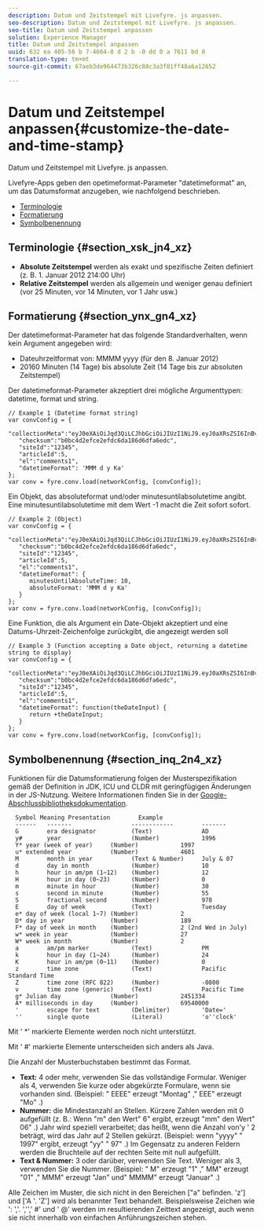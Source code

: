 ```yaml
---
description: Datum und Zeitstempel mit Livefyre. js anpassen.
seo-description: Datum und Zeitstempel mit Livefyre. js anpassen.
seo-title: Datum und Zeitstempel anpassen
solution: Experience Manager
title: Datum und Zeitstempel anpassen
uuid: 632 ea 405-56 b 7-4664-8 d 2 b -0 dd 0 a 7611 bd 8
translation-type: tm+mt
source-git-commit: 67aeb3de964473b326c88c3a3f81ff48a6a12652

---
```



# Datum und Zeitstempel anpassen{#customize-the-date-and-time-stamp}

Datum und Zeitstempel mit Livefyre. js anpassen.

Livefyre-Apps geben den opetimeformat-Parameter "datetimeformat" an, um das Datumsformat anzugeben, wie nachfolgend beschrieben.

* [Terminologie](#c_date_time_stamp/section_xsk_jn4_xz)
* [Formatierung](#c_date_time_stamp/section_ynx_gn4_xz)
* [Symbolbenennung](#c_date_time_stamp/section_inq_2n4_xz)

## Terminologie {#section_xsk_jn4_xz}

* **Absolute Zeitstempel** werden als exakt und spezifische Zeiten definiert (z. B. 1. Januar 2012 214:00 Uhr)
* **Relative Zeitstempel** werden als allgemein und weniger genau definiert (vor 25 Minuten, vor 14 Minuten, vor 1 Jahr usw.)

## Formatierung {#section_ynx_gn4_xz}

Der datetimeformat-Parameter hat das folgende Standardverhalten, wenn kein Argument angegeben wird:

* Dateuhrzeitformat von: MMMM yyyy (für den 8. Januar 2012)
* 20160 Minuten (14 Tage) bis absolute Zeit (14 Tage bis zur absoluten Zeitstempel)

Der datetimeformat-Parameter akzeptiert drei mögliche Argumenttypen: datetime, format und string.

```
// Example 1 (Datetime format string)  
var convConfig = { 
   "collectionMeta":"eyJ0eXAiOiJqd3QiLCJhbGciOiJIUzI1NiJ9.eyJ0aXRsZSI6InBvc3QgMiIsInVybCI6Imh0dHA6XC9cL29yYW5nZXNhcmVncmVhdC5jb21cL3VzZWExcDcwXzEyXC8_cD01IiwidGFncyI6IiIsImNoZWNrc3VtIjoiYjBiYzRkMmVmY2UyZWZkYzZkYTE4NmQ2ZGZhNmVkYzAiLCJhcnRpY2xlSWQiOjV9.XZJTJgwpiFZCQ6dv8vvl91sMbFSJndzZPTHhmtOaImo", 
   "checksum":"b0bc4d2efce2efdc6da186d6dfa6edc", 
   "siteId":"12345", 
   "articleId":5, 
   "el":"comments1", 
   "datetimeFormat": 'MMM d y Ka' 
}; 
var conv = fyre.conv.load(networkConfig, [convConfig]);
```

Ein Objekt, das absoluteformat und/oder minutesuntilabsolutetime angibt. Eine minutesuntilabsolutetime mit dem Wert -1 macht die Zeit sofort sofort.

```
// Example 2 (Object)  
var convConfig = { 
   "collectionMeta":"eyJ0eXAiOiJqd3QiLCJhbGciOiJIUzI1NiJ9.eyJ0aXRsZSI6InBvc3QgMiIsInVybCI6Imh0dHA6XC9cL29yYW5nZXNhcmVncmVhdC5jb21cL3VzZWExcDcwXzEyXC8_cD01IiwidGFncyI6IiIsImNoZWNrc3VtIjoiYjBiYzRkMmVmY2UyZWZkYzZkYTE4NmQ2ZGZhNmVkYzAiLCJhcnRpY2xlSWQiOjV9.XZJTJgwpiFZCQ6dv8vvl91sMbFSJndzZPTHhmtOaImo", 
   "checksum":"b0bc4d2efce2efdc6da186d6dfa6edc", 
   "siteId":"12345", 
   "articleId":5, 
   "el":"comments1", 
   "datetimeFormat": { 
      minutesUntilAbsoluteTime: 10, 
      absoluteFormat: 'MMM d y Ka' 
   } 
};  
var conv = fyre.conv.load(networkConfig, [convConfig]);
```

Eine Funktion, die als Argument ein Date-Objekt akzeptiert und eine Datums-Uhrzeit-Zeichenfolge zurückgibt, die angezeigt werden soll

```
// Example 3 (Function accepting a Date object, returning a datetime string to display) 
var convConfig = { 
   "collectionMeta":"eyJ0eXAiOiJqd3QiLCJhbGciOiJIUzI1NiJ9.eyJ0aXRsZSI6InBvc3QgMiIsInVybCI6Imh0dHA6XC9cL29yYW5nZXNhcmVncmVhdC5jb21cL3VzZWExcDcwXzEyXC8_cD01IiwidGFncyI6IiIsImNoZWNrc3VtIjoiYjBiYzRkMmVmY2UyZWZkYzZkYTE4NmQ2ZGZhNmVkYzAiLCJhcnRpY2xlSWQiOjV9.XZJTJgwpiFZCQ6dv8vvl91sMbFSJndzZPTHhmtOaImo", 
   "checksum":"b0bc4d2efce2efdc6da186d6dfa6edc", 
   "siteId":"12345", 
   "articleId":5, 
   "el":"comments1", 
   "datetimeFormat": function(theDateInput) { 
      return +theDateInput; 
   } 
};  
var conv = fyre.conv.load(networkConfig, [convConfig]);
```

## Symbolbenennung {#section_inq_2n4_xz}

Funktionen für die Datumsformatierung folgen der Musterspezifikation gemäß der Definition in JDK, ICU und CLDR mit geringfügigen Änderungen in der JS-Nutzung. Weitere Informationen finden Sie in der [Google-Abschlussbibliotheksdokumentation](https://developers.google.com/closure/library/docs/overview).

```
  Symbol Meaning Presentation        Example 
  ------   -------                 ------------        ------- 
  G        era designator          (Text)              AD 
  y#       year                    (Number)            1996 
  Y* year (week of year)     (Number)            1997 
  u* extended year           (Number)            4601 
  M        month in year           (Text & Number)     July & 07 
  d        day in month            (Number)            10 
  h        hour in am/pm (1~12)    (Number)            12 
  H        hour in day (0~23)      (Number)            0 
  m        minute in hour          (Number)            30 
  s        second in minute        (Number)            55 
  S        fractional second       (Number)            978 
  E        day of week             (Text)              Tuesday 
  e* day of week (local 1~7) (Number)            2 
  D* day in year             (Number)            189 
  F* day of week in month    (Number)            2 (2nd Wed in July) 
  w* week in year            (Number)            27 
  W* week in month           (Number)            2 
  a        am/pm marker            (Text)              PM 
  k        hour in day (1~24)      (Number)            24 
  K        hour in am/pm (0~11)    (Number)            0 
  z        time zone               (Text)              Pacific Standard Time 
  Z        time zone (RFC 822)     (Number)            -0800 
  v        time zone (generic)     (Text)              Pacific Time 
  g* Julian day              (Number)            2451334 
  A* milliseconds in day     (Number)            69540000 
  '        escape for text         (Delimiter)         'Date=' 
  ''       single quote            (Literal)           'o''clock'
```

Mit ' *' markierte Elemente werden noch nicht unterstützt.

Mit ' #' markierte Elemente unterscheiden sich anders als Java.

Die Anzahl der Musterbuchstaben bestimmt das Format.

* **Text:** 4 oder mehr, verwenden Sie das vollständige Formular. Weniger als 4, verwenden Sie kurze oder abgekürzte Formulare, wenn sie vorhanden sind. (Beispiel: " EEEE" erzeugt "Montag" ," EEE" erzeugt "Mo" .)
* **Nummer:** die Mindestanzahl an Stellen. Kürzere Zahlen werden mit 0 aufgefüllt (z. B.: Wenn "m" den Wert" 6" ergibt, erzeugt "mm" den Wert" 06" .) Jahr wird speziell verarbeitet; das heißt, wenn die Anzahl von'y ' 2 beträgt, wird das Jahr auf 2 Stellen gekürzt. (Beispiel: wenn "yyyy" " 1997" ergibt, erzeugt "yy" " 97" .) Im Gegensatz zu anderen Feldern werden die Bruchteile auf der rechten Seite mit null aufgefüllt.
* **Text & Nummer:** 3 oder darüber, verwenden Sie Text. Weniger als 3, verwenden Sie die Nummer. (Beispiel: " M" erzeugt "1" ," MM" erzeugt "01" ," MMM" erzeugt "Jan" und" MMMM" erzeugt "Januar" .)

Alle Zeichen im Muster, die sich nicht in den Bereichen ["a" befinden. 'z'] und ['A '. 'Z'] wird als benannter Text behandelt. Beispielsweise Zeichen wie ': ','. ','',' #' und ' @' werden im resultierenden Zeittext angezeigt, auch wenn sie nicht innerhalb von einfachen Anführungszeichen stehen.
